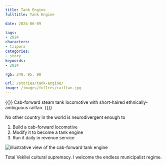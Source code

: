 ```yaml
---
title: Tank Engine
fulltitle: Tank Engine

date: 2024-06-09

tags:
- 2024
characters:
- tzipora
categories:
- story
keywords:
- 2024

rgb: 240, 95, 90

url: /stories/tank-engine/
image: /images/fullres/railfan.jpg
---
```

{{<note caption>}}
Cab-forward steam tank locomotive with short-haired ethnically-ambiguous railfan.
{{</note>}}

No other country in the world is neurodivergent enough to

1. Build a cab-forward locomotive
2. Modify it to become a tank engine
3. Run it daily in revenue service

![illustrative view of the cab-forward tank engine](/images/fullres/cab-forward.jpg)

Total Vekllei cultural supremacy. I welcome the endless municipalist regime.
